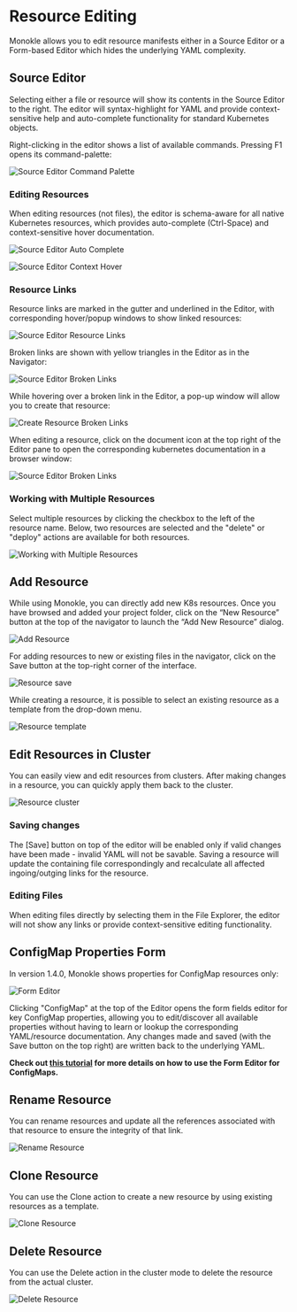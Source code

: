 # Resource Editing

Monokle allows you to edit resource manifests either in a Source Editor or a Form-based Editor which hides the underlying YAML complexity.

## Source Editor

Selecting either a file or resource will show its contents in the Source Editor to the right. The editor will syntax-highlight for
YAML and provide context-sensitive help and auto-complete functionality for standard Kubernetes objects.

Right-clicking in the editor shows a list of available commands. Pressing F1 opens its command-palette:

![Source Editor Command Palette](img/source-editor-command-palette-1.5.0.png)

### Editing Resources

When editing resources (not files), the editor is schema-aware for all native Kubernetes resources, which provides
auto-complete (Ctrl-Space) and context-sensitive hover documentation.

![Source Editor Auto Complete](img/source-editor-auto-complete.png)

![Source Editor Context Hover](img/source-editor-context-hover.png)

### Resource Links

Resource links are marked in the gutter and underlined in the Editor, with corresponding hover/popup windows to show linked resources:

![Source Editor Resource Links](img/source-editor-resource-links.png)

Broken links are shown with yellow triangles in the Editor as in the Navigator:

![Source Editor Broken Links](img/source-editor-broken-links.png)

While hovering over a broken link in the Editor, a pop-up window will allow you to create that resource:

![Create Resource Broken Links](img/create-resource-unsatisfied-link-1.5.0.png)

When editing a resource, click on the document icon at the top right of the Editor pane to open the corresponding kubernetes documentation in a browser window:

![Source Editor Broken Links](img/resource-open-k8s-documentation-1.5.0.png) 

### Working with Multiple Resources

Select multiple resources by clicking the checkbox to the left of the resource name. Below, two resources are selected and the "delete" or "deploy" actions are available for both resources.

![Working with Multiple Resources](img/select-multi-resource-1.5.0.png) 

## Add Resource

While using Monokle, you can directly add new K8s resources. Once you have browsed and added your project folder, click on the “New Resource” button at the top of the navigator to launch the “Add New Resource” dialog.

![Add Resource](img/add-resource-1.5.0.png)

For adding resources to new or existing files in the navigator, click on the Save button at the top-right corner of the interface.

![Resource save](img/add-resource-save.png)

While creating a resource, it is possible to select an existing resource as a template from the drop-down menu. 

![Resource template](img/template.png)



## Edit Resources in Cluster

You can easily view and edit resources from clusters. After making changes in a resource, you can quickly apply them back to the cluster.

![Resource cluster](img/resource-cluster.png)

### Saving changes

The [Save] button on top of the editor will be enabled only if valid changes have been made - invalid YAML will not be savable. Saving a resource will update the containing file correspondingly and recalculate all affected ingoing/outging links for
the resource.

### Editing Files

When editing files directly by selecting them in the File Explorer, the editor will not show any links or provide context-sensitive editing functionality.

## ConfigMap Properties Form

In version 1.4.0, Monokle shows properties for ConfigMap resources only:

![Form Editor](img/form-editor-1.5.0.png)

Clicking "ConfigMap" at the top of the Editor opens the  form fields editor for key ConfigMap properties, allowing you to edit/discover all available properties without 
having to learn or lookup the corresponding YAML/resource documentation. Any changes made and saved (with the Save button on the top right)
are written back to the underlying YAML. 

**Check out [this tutorial](tutorials/how-to-create-and-edit-configmap.md) for more details 
on how to use the Form Editor for ConfigMaps.**

## Rename Resource

You can rename resources and update all the references associated with that resource to ensure the integrity of that link.

![Rename Resource](img/rename.png)

## Clone Resource

You can use the Clone action to create a new resource by using existing resources as a template. 

![Clone Resource](img/clone.png)

## Delete Resource

You can use the Delete action in the cluster mode to delete the resource from the actual cluster. 

![Delete Resource](img/delete.png)

